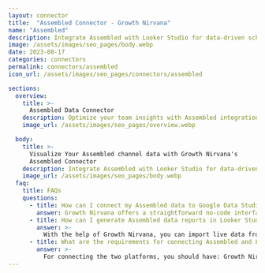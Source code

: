 ```yaml
---
layout: connector
title:  "Assembled Connector - Growth Nirvana"
name: "Assembled"
description: Integrate Assembled with Looker Studio for data-driven scheduling and performance analysis that drives operational excellence.
image: /assets/images/seo_pages/body.webp
date: 2023-08-17
categories: connectors
permalink: connectors/assembled
icon_url: /assets/images/seo_pages/connectors/assembled

sections:
  overview:
    title: >-
      Assembled Data Connector
    description: Optimize your team insights with Assembled integration. Seamlessly merge workforce data from Assembled with Looker Studio's analytical capabilities, unlocking a comprehensive view of scheduling, performance, and efficiency.
    image_url: /assets/images/seo_pages/overview.webp

  body:
    title: >-
      Visualize Your Assembled channel data with Growth Nirvana's
      Assembled Connector
    description: Integrate Assembled with Looker Studio for data-driven scheduling and performance analysis that drives operational excellence.
    image_url: /assets/images/seo_pages/body.webp
  faq:
    title: FAQs
    questions:
      - title: How can I connect my Assembled data to Google Data Studio/Looker Studio?
        answer: Growth Nirvana offers a straightforward no-code interface to connect to Assembled data sources.
      - title: How can I generate Assembled data reports in Looker Studio?
        answer: >-
          With the help of Growth Nirvana, you can import live data from Assembled into Looker Studio. These data can be viewed in charts, tables, and dashboards to generate branded reports that can be shared instantly.
      - title: What are the requirements for connecting Assembled and Looker Studio?
        answer: >-
          For connecting the two platforms, you should have: Growth Nirvana Account and Assembled Ads Account
---
```

